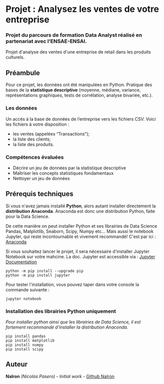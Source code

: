 # Projet : Analysez les ventes de votre entreprise
### Projet du parcours de formation Data Analyst réalisé en partenariat avec l’ENSAE-ENSAI.
Projet d'analyse des ventes d'une entreprise de retail dans les produits culturels.


## Préambule
Pour ce projet, les données ont été manipulées en Python. Pratique des bases de la **statistique descriptive** (moyenne, médiane, variance, représentations graphiques, tests de corrélation, analyse bivariée, etc.).

### Les données
Un accès à la base de données de l’entreprise vers les fichiers CSV. Voici les fichiers à votre disposition :
 - les ventes (appelées “Transactions”);
 - la liste des clients;
 - la liste des produits.

### Compétences évaluées
 - Décrire un jeu de données par la statistique descriptive
 - Maîtriser les concepts statistiques fondamentaux
 - Nettoyer un jeu de données


## Prérequis techniques
Si vous n'avez jamais installé **Python**, alors autant installer directement la **distribution Anaconda**.
Anaconda est donc une distribution Python, faite pour la Data Science.

De cette manière on peut installer Python et ses librairies de Data Science Pandas, Matplotlib, Seaborn, Scipy, Numpy etc… 
Mais aussi le notebook Jupyter, qui reste incontournable et vivement recommandé!
C'est par ici : [Anaconda](https://www.anaconda.com/download)

Si vous souhaitez lancer le projet, il sera nécessaire d'installer Jupyter Notebook sur votre mahcine. 
La doc. Jupyter est accessible via : [Jupyter Documentation](https://jupyter.readthedocs.io/en/latest/install.html) 

```
python -m pip install --upgrade pip    
python -m pip install jupyter
```

Pour tester l'installation, vous pouvez taper dans votre console la commande suivante :

```
jupyter notebook
```

### Installation des librairies Python uniquement
*Pour installer python ainsi que les librairies de Data Science, il est fortement recommandé d'installer la distribution Anaconda.* 

```
pip install pandas
pip install matplotlib
pip install numpy
pip install scipy
```

## Auteur

**Nalron** *(Nicolas Pasero)* - *Initial work* - [Github Nalron](https://github.com/nalron)


